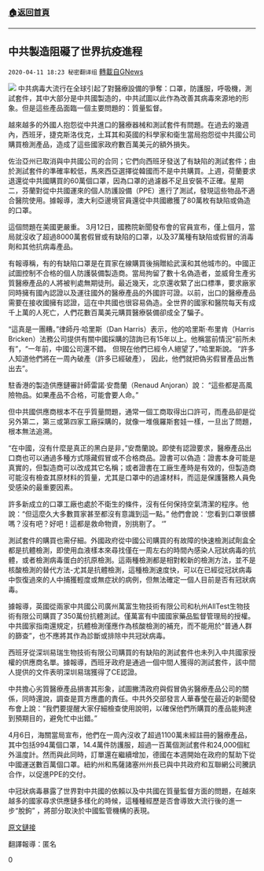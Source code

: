 ###  [:house:返回首頁](https://github.com/ourhimalayas/txt)
---

## 中共製造阻礙了世界抗疫進程
`2020-04-11 18:23 秘密翻译组` [轉載自GNews](https://gnews.org/zh-hant/169480/)

![](https://s3.amazonaws.com/gnews-media-offload/wp-content/uploads/2020/04/11182212/%E4%B8%AD%E5%85%B1%E5%88%B6%E9%80%A0%E9%98%BB%E7%A2%8D%E4%BA%86%E4%B8%96%E7%95%8C%E6%8A%97%E7%96%AB%E8%BF%9B%E7%A8%8B.jpg)
中共病毒大流行在全球引起了對醫療設備的爭奪：口罩，防護服，呼吸機，測試套件，其中大部分是中共國製造的，中共試圖以此作為改善其病毒來源地的形象。但是這些產品面臨一個主要問題的：質量監督。

越來越多的外國人抱怨從中共進口的醫療器械和測試套件有問題。在過去的幾週內，西班牙，捷克斯洛伐克，土耳其和英國的科學家和衛生當局抱怨從中共國公司購買檢測產品，造成了這些國家政府數百萬美元的額外損失。

佐治亞州已取消與中共國公司的合同；它們向西班牙發送了有缺陷的測試套件；由於測試套件的準確率較低，馬來西亞選擇從韓國而不是中共購買。上週，荷蘭要求退還從中共國購買的60萬個口罩，因為口罩的過濾器不足且安裝不正確。星期二，芬蘭對從中共國運來的個人防護設備（PPE）進行了測試，發現這些物品不適合醫院使用。據報導，澳大利亞邊境官員還從中共國繳獲了80萬枚有缺陷或偽造的口罩。

這個問題在美國更嚴重。 3月12日，國務院新聞發布會的官員宣布，僅上個月，當局就沒收了超過8000萬套假冒或有缺陷的口罩，以及37萬種有缺陷或假冒的消毒劑和其他抗病毒產品。

有報導稱，有的有缺陷口罩是在買家在線購買後捐贈給武漢和其他城市的。中國正試圖控制不合格的個人防護裝備製造商。當局拘留了數十名偽造者，並威脅生產劣質醫療產品的人將被判處無期徒刑。最近幾天，北京還收緊了出口標準，要求廠家同時擁有國內認證以及運往國外的醫療產品的外國許可證。以前，出口的醫療產品需要在接收國擁有認證，這在中共國也很容易偽造。全世界的國家和醫院每天有成千上萬的人死亡，人們花數百萬美元購買醫療裝備卻成全了騙子。

“這真是一團糟。”律師丹·哈里斯（Dan Harris）表示，他的哈里斯·布里肯（Harris Bricken）法務公司提供有關中國採購的諮詢已有15年以上。他稱當前情況“前所未有”，“一年前，中國公司還不錯。 但現在他們已經令人絕望了，”哈里斯說。 “許多人知道他們將在一周內破產（許多已經破產）， 因此，他們就把偽劣假冒產品出售出去”。

駐香港的製造供應鏈審計師雷諾·安喬蘭（Renaud Anjoran）說： “這些都是高風險物品。如果產品不合格，可能會要人命。”

但中共國供應商根本不在乎質量問題，通常一個工商取得出口許可，而產品卻是從另外第二，第三或第四家工廠採購的，就像一堆俄羅斯套娃一樣，一旦出了問題，根本無法追溯。

“在中國，沒有什麼是真正的黑白是非，”安喬蘭說。即使有認證要求，醫療產品出口商也可以通過多種方式隱藏假冒或不合格商品。證書可以偽造：證書本身可能是真實的，但製造商可以改成其它名稱；或者證書在工廠生產時是有效的，但製造商可能沒有檢查其原材料的質量，尤其是口罩中的過濾材料，而這是保護醫務人員免受感染的最重要因素。

許多新成立的口罩工廠也處於不衛生的條件，沒有任何保持空氣清潔的程序。他說：“但這麼久大多數買家甚至都沒有意識到這一點。” 他們會說：’您看到口罩很髒嗎？沒有吧？好吧！這都是救命物資，別挑剔了。 ‘”

測試套件的購買也需仔細。外國政府從中國公司購買的有故障的快速檢測試劑盒全都是抗體檢測，即使用血液樣本來尋找僅在一周左右的時間內感染人冠狀病毒的抗體，或者檢測病毒蛋白的抗原檢測。這兩種檢測都是相對較新的檢測方法，並不是核酸檢測的替代方法-尤其是抗體檢測，這種檢測速度快，可以在已經從冠狀病毒中恢復過來的人中捕獲輕度或無症狀的病例，但無法確定一個人目前是否有冠狀病毒。

據報導，英國從兩家中共國公司廣州萬富生物技術有限公司和杭州AllTest生物技術有限公司購買了350萬份抗體測試。僅萬富有中國國家藥品監督管理局的授權。中共國家指南還規定，抗體檢測僅應作為核酸檢測的補充，而不能用於“普通人群的篩查”，也不應將其作為診斷或排除中共冠狀病毒。

西班牙從深圳易瑞生物技術有限公司購買的有缺陷的測試套件也未列入中共國家授權的供應商名單。據報導，西班牙政府是通過一個中間人獲得的測試套件，該中間人提供的文件表明深圳易瑞獲得了CE認證。

中共擔心劣質醫療產品損害其形象，試圖撇清政府與假冒偽劣醫療產品公司的關係，同時還說，調查是買方應盡的責任。中共外交部發言人華春瑩在最近的新聞發布會上說：“我們要提醒大家仔細檢查使用說明，以確保他們所購買的產品能夠達到預期目的，避免忙中出錯。”

4月6日，海關當局宣布，他們在一周內沒收了超過1100萬未經註冊的醫療產品，其中包括994萬個口罩，14.4萬件防護服，超過一百萬個測試套件和24,000個紅外溫度計。然而與此同時，訂單還在繼續增加，德國在本週開始在政府的幫助下從中國運送數百萬個口罩。紐約州和馬薩諸塞州州長已與中共政府和互聯網公司騰訊合作，以促進PPE的交付。

中冠狀病毒暴露了世界對中共國的依賴以及中共國在質量監督方面的問題，在越來越多的國家尋求供應鏈多樣化的時候，這種種經歷是否會導致大流行後的進一步“脫鉤” ，將部分取決於中國監管機構的表現。

[原文鏈接](https://www.latimes.com/world-nation/story/2020-04-10/china-beijing-supply-world-coronavirus-fight-quality-control)

翻譯報導：匿名

0
